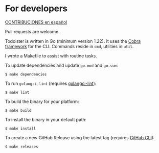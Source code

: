 # For developers

[CONTRIBUCIONES en español](CONTRIBUTING.es.md)

Pull requests are welcome.

Todoister is written in Go (minimum version 1.22). It uses the
[Cobra framework](https://cobra.dev/)
for the CLI. Commands reside in `cmd`, utilities in `util`.

I wrote a Makefile to assist with routine tasks.

To update dependencies and update `go.mod` and `go.sum`:

    $ make dependencies

To run `golangci-lint` (requires [golangci-lint](https://golangci-lint.run/)):

    $ make lint

To build the binary for your platform:

    $ make build

To install the binary in your default path:

    $ make install

To create a new GitHub Release using the latest tag (requires [GitHub CLI](https://cli.github.com/)):

    $ make releases
